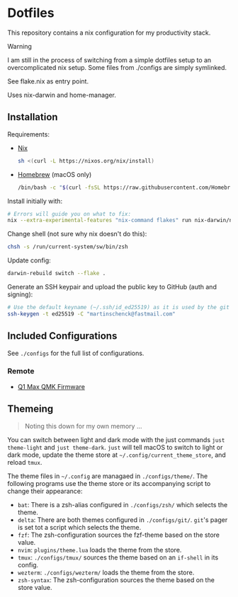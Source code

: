 # Dotfiles

This repository contains a nix configuration for my productivity stack.

> [!WARNING]
> I am still in the process of switching from a simple dotfiles setup to an overcomplicated nix setup.
> Some files from ./configs are simply symlinked.
>
> See flake.nix as entry point.
>
> Uses nix-darwin and home-manager.

## Installation

Requirements:

- [Nix](https://nixos.org/download.html)
  ```sh
  sh <(curl -L https://nixos.org/nix/install)
  ```
- [Homebrew](https://brew.sh/) (macOS only)
  ```sh
  /bin/bash -c "$(curl -fsSL https://raw.githubusercontent.com/Homebrew/install/HEAD/install.sh)"`
  ```

Install initially with:

```sh
# Errors will guide you on what to fix:
nix --extra-experimental-features "nix-command flakes" run nix-darwin/nix-darwin-24.11#darwin-rebuild -- switch --flake .
```

Change shell (not sure why nix doesn't do this):

```sh
chsh -s /run/current-system/sw/bin/zsh
```

Update config:

```sh
darwin-rebuild switch --flake .
```

Generate an SSH keypair and upload the public key to GitHub (auth and signing):

```sh
# Use the default keyname (~/.ssh/id_ed25519) as it is used by the git config:
ssh-keygen -t ed25519 -C "martinschenck@fastmail.com"
```

## Included Configurations

See `./configs` for the full list of configurations.

### Remote

- [Q1 Max QMK Firmware](https://github.com/schemar/qmk_firmware/blob/wireless_playground/keyboards/keychron/q1_max/ansi_encoder/keymaps/schemar/keymap.c)

## Themeing

> Noting this down for my own memory ...

You can switch between light and dark mode with the just commands `just theme-light` and `just theme-dark`.
`just` will tell macOS to switch to light or dark mode, update the theme store at `~/.config/current_theme_store`, and reload `tmux`.

The theme files in `~/.config` are managaed in `./configs/theme/`.
The following programs use the theme store or its accompanying script to change their appearance:

- `bat`: There is a zsh-alias configured in `./configs/zsh/` which selects the theme.
- `delta`: There are both themes configured in `./configs/git/`. `git`'s pager is set tot a script which selects the theme.
- `fzf`: The zsh-configuration sources the fzf-theme based on the store value.
- `nvim`: `plugins/theme.lua` loads the theme from the store.
- `tmux`: `./configs/tmux/` sources the theme based on an `if-shell` in its config.
- `wezterm`: `./configs/wezterm/` loads the theme from the store.
- `zsh-syntax`: The zsh-configuration sources the theme based on the store value.

